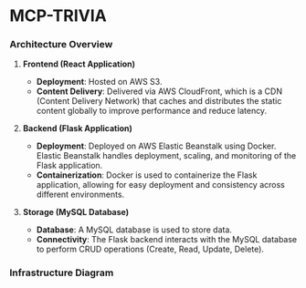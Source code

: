 # MCP-TRIVIA
### **Architecture Overview**

1. **Frontend (React Application)**
   - **Deployment**: Hosted on AWS S3.
   - **Content Delivery**: Delivered via AWS CloudFront, which is a CDN (Content Delivery Network) that caches and distributes the static content globally to improve performance and reduce latency.

2. **Backend (Flask Application)**
   - **Deployment**: Deployed on AWS Elastic Beanstalk using Docker. Elastic Beanstalk handles deployment, scaling, and monitoring of the Flask application.
   - **Containerization**: Docker is used to containerize the Flask application, allowing for easy deployment and consistency across different environments.

3. **Storage (MySQL Database)**
   - **Database**: A MySQL database is used to store data.
   - **Connectivity**: The Flask backend interacts with the MySQL database to perform CRUD operations (Create, Read, Update, Delete).

### **Infrastructure Diagram**

